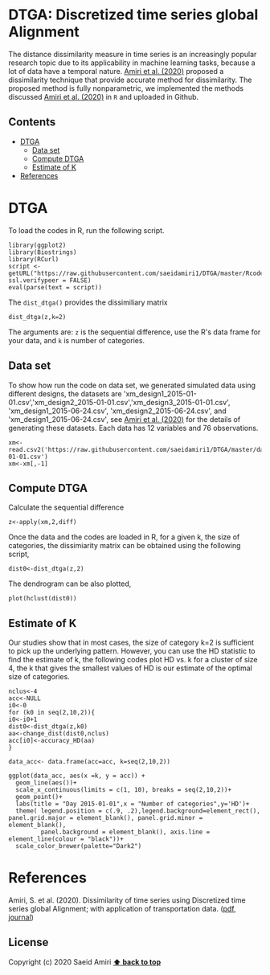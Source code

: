 # DTGA: Discretized time series global Alignment
The distance dissimilarity measure in time series is an increasingly popular research topic due to its applicability in machine learning tasks, because a lot of data have a temporal nature. [Amiri et al. (2020)]() proposed a dissimilarity technique that provide accurate method for dissimilarity. The proposed method is fully nonparametric, we implemented the methods discussed [Amiri et al. (2020)]() in `R` and uploaded in Github.

## Contents
- [DTGA](#dtga)
  - [Data set](#dataset)
  - [Compute  DTGA ](#compute-dtga )
  - [Estimate of K](#estimate-of-k)
- [References](#references)

# DTGA
To load the codes in R, run the following script.
```
library(ggplot2)
library(Biostrings)
library(RCurl)
script <- getURL("https://raw.githubusercontent.com/saeidamiri1/DTGA/master/Rcode/need_dtga.R", ssl.verifypeer = FALSE)
eval(parse(text = script))
 ```
The ```dist_dtga()``` provides the dissimiliary matrix
```
dist_dtga(z,k=2)
```

The arguments are: ```z``` is the sequential difference, use the R's data frame for your data, and ```k``` is number of categories.

## Data set
To show how run the code on data set, we generated simulated data using different designs, the datasets are 'xm_design1_2015-01-01.csv','xm_design2_2015-01-01.csv','xm_design3_2015-01-01.csv', 'xm_design1_2015-06-24.csv', 'xm_design2_2015-06-24.csv', and 'xm_design1_2015-06-24.csv', see [Amiri et al. (2020)]() for the details of generating these datasets.  Each data has 12 variables and 76 observations. 

```
xm<-read.csv2('https://raw.githubusercontent.com/saeidamiri1/DTGA/master/data/xm_design1_2015-01-01.csv')
xm<-xm[,-1]
```

## Compute  DTGA
Calculate the sequential difference
```
z<-apply(xm,2,diff)
```

Once the data and the codes are loaded in R, for a given k, the size of categories, the dissimiarity matrix can be obtained using the following script, 
```
dist0<-dist_dtga(z,2)
```

The dendrogram can be also plotted,
```
plot(hclust(dist0))
```


## Estimate of K
Our studies show that in most cases, the size of category k=2 is sufficient to pick up the underlying pattern. However, you can use the HD statistic to find the estimate of k, the following codes plot HD vs. k for a cluster of size 4, the k that gives the smallest values of HD is our estimate of the optimal size of categories.
```
nclus<-4
acc<-NULL
i0<-0
for (k0 in seq(2,10,2)){
i0<-i0+1
dist0<-dist_dtga(z,k0)
aa<-change_dist(dist0,nclus)
acc[i0]<-accuracy_HD(aa)
}

data_acc<- data.frame(acc=acc, k=seq(2,10,2))

ggplot(data_acc, aes(x =k, y = acc)) + 
  geom_line(aes())+
  scale_x_continuous(limits = c(1, 10), breaks = seq(2,10,2))+
  geom_point()+
  labs(title = "Day 2015-01-01",x = "Number of categories",y='HD')+
  theme( legend.position = c(.9, .2),legend.background=element_rect(), panel.grid.major = element_blank(), panel.grid.minor = element_blank(),
         panel.background = element_blank(), axis.line = element_line(colour = "black"))+
  scale_color_brewer(palette="Dark2")
```

# References
Amiri, S. et al. (2020). Dissimilarity of time series using Discretized time series global Alignment; with application of transportation data. ([pdf](), [journal]())

## License
Copyright (c) 2020 Saeid Amiri
**[⬆ back to top](#contents)**
